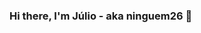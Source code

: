### Hi there, I'm Júlio - aka ninguem26 👋

<!--
**ninguem26/ninguem26** is a ✨ _special_ ✨ repository because its `README.md` (this file) appears on your GitHub profile.

## A little about me

- 🔭 I am currently a web developer at [stantmob](https://github.com/stantmob)
- 🌱 I’m currently learning ruby on rails, elixir and, believe it or not, pedagogy, for research purposes
- ⚡ Fun fact: I really like games, maybe one day I'll be able to make one

## Contact me

[<img align="left" alt="Twitter" width="22px" src="https://cdn.jsdelivr.net/npm/simple-icons@v3/icons/twitter.svg" />][twitter]
[<img align="left" alt="Linkedin" width="22px" src="https://cdn.jsdelivr.net/npm/simple-icons@v3/icons/linkedin.svg" />][linkedin]
[<img align="left" alt="Codewars" width="22px" src="https://www.codewars.com/users/ninguem26/badges/micro" />][codewars]

## Tech and Tools

![Python](https://img.shields.io/badge/Ruby-black?style=flat-square&logo=ruby)


[twitter]: https://twitter.com/diolandajr
[linkedin]: https://www.linkedin.com/in/j%C3%BAlio-c%C3%A9sar-42784940/
[codewars]: https://www.codewars.com/users/ninguem26
